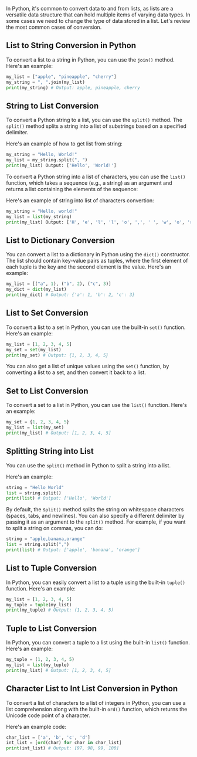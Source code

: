 In Python, it's common to convert data to and from lists, as lists are a versatile data structure that can hold multiple items of varying data types. In some cases we need to change the type of data stored in a list. Let's review the most common cases of conversion.

## List to String Conversion in Python

To convert a list to a string in Python, you can use the `join()` method. Here's an example:

```python
my_list = ["apple", "pineapple", "cherry"]
my_string = ", ".join(my_list)
print(my_string) # Output: apple, pineapple, cherry
```

## String to List Conversion

To convert a Python string to a list, you can use the `split()` method. The `split()` method splits a string into a list of substrings based on a specified delimiter.

Here's an example of how to get list from string:

```python
my_string = "Hello, World!"
my_list = my_string.split(", ")
print(my_list) Output: ['Hello', 'World!']
```

To convert a Python string into a list of characters, you can use the `list()` function, which takes a sequence (e.g., a string) as an argument and returns a list containing the elements of the sequence:

Here's an example of string into list of characters convertion:

```python
my_string = "Hello, world!"
my_list = list(my_string)
print(my_list) Output: ['H', 'e', 'l', 'l', 'o', ',', ' ', 'w', 'o', 'r', 'l', 'd', '!']
```

## List to Dictionary Conversion

You can convert a list to a dictionary in Python using the `dict()` constructor. The list should contain key-value pairs as tuples, where the first element of each tuple is the key and the second element is the value. Here's an example:

```python
my_list = [("a", 1), ("b", 2), ("c", 3)]
my_dict = dict(my_list)
print(my_dict) # Output: {'a': 1, 'b': 2, 'c': 3}
```

## List to Set Conversion

To convert a list to a set in Python, you can use the built-in `set()` function. Here's an example:

```python
my_list = [1, 2, 3, 4, 5]
my_set = set(my_list)
print(my_set) # Output: {1, 2, 3, 4, 5}
```
You can also get a list of unique values using the `set()` function, by converting a list to a set, and then convert it back to a list.

## Set to List Conversion

To convert a set to a list in Python, you can use the `list()` function. Here's an example:

```python
my_set = {1, 2, 3, 4, 5}
my_list = list(my_set)
print(my_list) # Output: [1, 2, 3, 4, 5]
```

## Splitting String into List

You can use the `split()` method in Python to split a string into a list.

Here's an example:

```python
string = "Hello World"
list = string.split()
print(list) # Output: ['Hello', 'World']
```

By default, the s`plit()` method splits the string on whitespace characters (spaces, tabs, and newlines). You can also specify a different delimiter by passing it as an argument to the `split()` method. For example, if you want to split a string on commas, you can do:

```python
string = "apple,banana,orange"
list = string.split(",")
print(list) # Output: ['apple', 'banana', 'orange']
```

## List to Tuple Conversion

In Python, you can easily convert a list to a tuple using the built-in `tuple()` function. Here's an example:

```python
my_list = [1, 2, 3, 4, 5]
my_tuple = tuple(my_list)
print(my_tuple) # Output: (1, 2, 3, 4, 5)
```

## Tuple to List Conversion

In Python, you can convert a tuple to a list using the built-in `list()` function. Here's an example:

```python
my_tuple = (1, 2, 3, 4, 5)
my_list = list(my_tuple)
print(my_list) # Output: [1, 2, 3, 4, 5]
```

## Character List to Int List Conversion in Python

To convert a list of characters to a list of integers in Python, you can use a list comprehension along with the built-in `ord()` function, which returns the Unicode code point of a character.

Here's an example code:

```python
char_list = ['a', 'b', 'c', 'd']
int_list = [ord(char) for char in char_list]
print(int_list) # Output: [97, 98, 99, 100]
```
